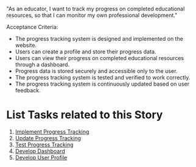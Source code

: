 "As an educator, I want to track my progress on completed educational resources, so that I can monitor my own professional development."

Acceptance Criteria:

* The progress tracking system is designed and implemented on the website.
* Users can create a profile and store their progress data.
* Users can view their progress on completed educational resources through a dashboard.
* Progress data is stored securely and accessible only to the user.
* The progress tracking system is tested and verified to work correctly.
* The progress tracking system is continuously updated based on user feedback.



# List Tasks related to this Story
1. [Implement Progress Tracking](tasks/impliment-tracking.md)
2. [Update Progress Tracking](tasks/keep-updated.md)
3. [Test Progress Tracking](tasks/testing-working.md)
4. [Develop Dashboard](tasks/track-progress.md)
5. [Develop User Profile](tasks/user-profile.md)